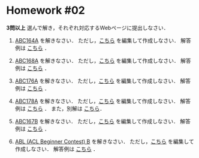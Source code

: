 # Homework #02

**3問以上**  選んで解き，それぞれ対応するWebページに提出しなさい．

1. [ABC164A](https://atcoder.jp/contests/abc164/tasks/abc164_a) を解きなさい．
ただし，[こちら](https://github.com/fumiyanll23/PythonLearning/blob/main/02/src/prob/abc164_a.py) を編集して作成しなさい．
解答例は [こちら](https://github.com/fumiyanll23/PythonLearning/blob/main/02/src/ans/abc164_a.py) ．

1. [ABC168A](https://atcoder.jp/contests/abc168/tasks/abc168_a) を解きなさい．
ただし，[こちら](https://github.com/fumiyanll23/PythonLearning/blob/main/02/src/prob/abc168_a.py) を編集して作成しなさい．
解答例は [こちら](https://github.com/fumiyanll23/PythonLearning/blob/main/02/src/ans/abc168_a.py) ．

1. [ABC176A](https://atcoder.jp/contests/abc176/tasks/abc176_a) を解きなさい．
ただし，[こちら](https://github.com/fumiyanll23/PythonLearning/blob/main/02/src/prob/abc176_a.py) を編集して作成しなさい．
解答例は [こちら](https://github.com/fumiyanll23/PythonLearning/blob/main/02/src/ans/abc176_a.py) ．

1. [ABC178A](https://atcoder.jp/contests/abc178/tasks/abc178_a) を解きなさい．
ただし，[こちら](https://github.com/fumiyanll23/PythonLearning/blob/main/02/src/prob/abc178_a.py) を編集して作成しなさい．
解答例は [こちら](https://github.com/fumiyanll23/PythonLearning/blob/main/02/src/ans/abc178_a.py) ．
また，別解は [こちら](https://github.com/fumiyanll23/PythonLearning/blob/main/02/src/ans/abc178_a_1.py)．

1. [ABC167B](https://atcoder.jp/contests/abc167/tasks/abc167_b) を解きなさい．
ただし，[こちら](https://github.com/fumiyanll23/PythonLearning/blob/main/02/src/prob/abc167_b.py) を編集して作成しなさい．
解答例は [こちら](https://github.com/fumiyanll23/PythonLearning/blob/main/02/abc167_b.py) ．

1. [ABL (ACL Beginner Contest) B](https://atcoder.jp/contests/abl/tasks/abl_b) を解きなさい．
ただし，[こちら](https://github.com/fumiyanll23/PythonLearning/blob/main/02/src/prob/abl_b.py) を編集して作成しなさい．
解答例は [こちら](https://github.com/fumiyanll23/PythonLearning/blob/main/02/src/ans/abl_b.py) ．
